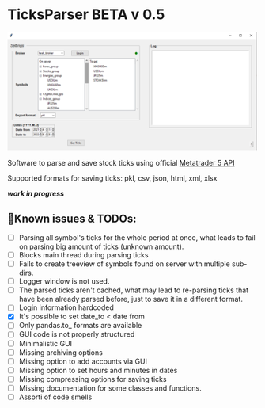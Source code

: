 # TicksParser BETA v 0.5
![preview](https://github.com/Rockkley/TicksParser/blob/master/tpgp.png)

Software to parse and save stock ticks using official [Metatrader 5 API](https://pypi.org/project/MetaTrader5/)

Supported formats for saving ticks: pkl, csv, json, html, xml, xlsx

***work in progress***

## :bookmark_tabs:Known issues & TODOs:
- [ ] Parsing all symbol's ticks for the whole period at once, what leads to fail on parsing big amount of ticks (unknown amount).
- [ ] Blocks main thread during parsing ticks
- [ ] Fails to create treeview of symbols found on server with multiple sub-dirs.
- [ ] Logger window is not used.
- [ ] The parsed ticks aren't cached, what may lead to re-parsing ticks that have been already 
parsed before, just to save it in a different format.
- [ ] Login information hardcoded
- [x] It's possible to set date_to < date from
- [ ] Only pandas.to_ formats are available
- [ ] GUI code is not properly structured 
- [ ] Minimalistic GUI
- [ ] Missing archiving options
- [ ] Missing option to add accounts via GUI
- [ ] Missing option to set hours and minutes in dates 
- [ ] Missing compressing options for saving ticks
- [ ] Missing documentation for some classes and functions.
- [ ] Assorti of code smells
